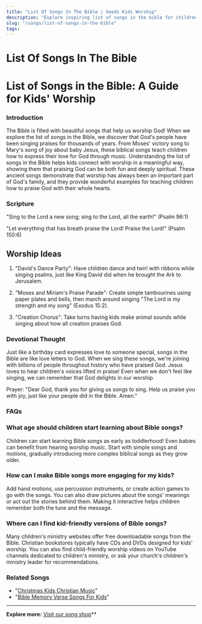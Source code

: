 ```yaml
---
title: "List Of Songs In The Bible | Seeds Kids Worship"
description: "Explore inspiring list of songs in the bible for children's worship and faith development. Biblical music resources for families and ministry."
slug: "/songs/list-of-songs-in-the-bible"
tags:
---
```


# List Of Songs In The Bible

# List of Songs in the Bible: A Guide for Kids' Worship

### Introduction
The Bible is filled with beautiful songs that help us worship God! When we explore the list of songs in the Bible, we discover that God's people have been singing praises for thousands of years. From Moses' victory song to Mary's song of joy about baby Jesus, these biblical songs teach children how to express their love for God through music. Understanding the list of songs in the Bible helps kids connect with worship in a meaningful way, showing them that praising God can be both fun and deeply spiritual. These ancient songs demonstrate that worship has always been an important part of God's family, and they provide wonderful examples for teaching children how to praise God with their whole hearts.

### Scripture
"Sing to the Lord a new song; sing to the Lord, all the earth!" (Psalm 96:1)

"Let everything that has breath praise the Lord! Praise the Lord!" (Psalm 150:6)

## Worship Ideas
1. "David's Dance Party": Have children dance and twirl with ribbons while singing psalms, just like King David did when he brought the Ark to Jerusalem.

2. "Moses and Miriam's Praise Parade": Create simple tambourines using paper plates and bells, then march around singing "The Lord is my strength and my song" (Exodus 15:2).

3. "Creation Chorus": Take turns having kids make animal sounds while singing about how all creation praises God.

### Devotional Thought
Just like a birthday card expresses love to someone special, songs in the Bible are like love letters to God. When we sing these songs, we're joining with billions of people throughout history who have praised God. Jesus loves to hear children's voices lifted in praise! Even when we don't feel like singing, we can remember that God delights in our worship.

Prayer: "Dear God, thank you for giving us songs to sing. Help us praise you with joy, just like your people did in the Bible. Amen."

### FAQs

### What age should children start learning about Bible songs?
Children can start learning Bible songs as early as toddlerhood! Even babies can benefit from hearing worship music. Start with simple songs and motions, gradually introducing more complex biblical songs as they grow older.

### How can I make Bible songs more engaging for my kids?
Add hand motions, use percussion instruments, or create action games to go with the songs. You can also draw pictures about the songs' meanings or act out the stories behind them. Making it interactive helps children remember both the tune and the message.

### Where can I find kid-friendly versions of Bible songs?
Many children's ministry websites offer free downloadable songs from the Bible. Christian bookstores typically have CDs and DVDs designed for kids' worship. You can also find child-friendly worship videos on YouTube channels dedicated to children's ministry, or ask your church's children's ministry leader for recommendations.

### Related Songs

- "[Christmas Kids Christian Music](/activities/christmas-kids-christian-music/)"
- "[Bible Memory Verse Songs For Kids](/songs/bible-memory-verse-songs-for-kids/)"

---

**Explore more:** [Visit our song shop](https://seedskidsworship.com/shop)**

<!-- Schema Markup -->
<script type="application/ld+json">
{
  "@context": "https://schema.org",
  "@type": "MusicRecording",
  "name": "List Of Songs In The Bible",
  "byArtist": {
    "@type": "MusicGroup",
    "name": "Seeds Kids Worship"
  },
  "isFamilyFriendly": true,
  "url": "https://seedskidsworship.com/songs/list-of-songs-in-the-bible/"
}
</script>